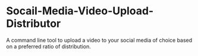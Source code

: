 # Socail-Media-Video-Upload-Distributor
A command line tool to upload a video to your social media of choice based on a preferred ratio of distribution. 
